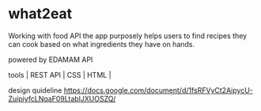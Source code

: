 # what2eat
Working with food API
the app purposely helps users to find recipes they can cook based on what ingredients they have on hands.

powered by EDAMAM API

tools
| REST API | CSS | HTML |

design quideline
https://docs.google.com/document/d/1fsRFVyCt2AipycU-ZuipiyfcLNqaF09LtablJXUOSZQ/
